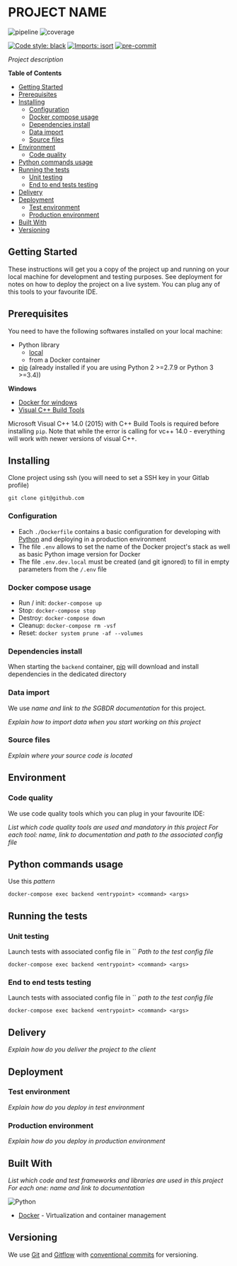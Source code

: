 # PROJECT NAME
![pipeline](https://github.com/<projetc_path>/badges/develop/pipeline.svg)
![coverage](https://github.com/<projetc_path>/badges/develop/coverage.svg)

[![Code style: black](https://img.shields.io/badge/code%20style-black-000000.svg)](https://github.com/psf/black)
[![Imports: isort](https://img.shields.io/badge/%20imports-isort-%231674b1?style=flat&labelColor=ef8336)](https://pycqa.github.io/isort/)
[![pre-commit](https://img.shields.io/badge/pre--commit-enabled-brightgreen?logo=pre-commit&logoColor=white)](https://github.com/pre-commit/pre-commit)

*Project description*

**Table of Contents**

- [Getting Started](#getting-started)
- [Prerequisites](#prerequisites)
- [Installing](#installing)
  - [Configuration](#configuration)
  - [Docker compose usage](#docker-compose-usage)
  - [Dependencies install](#dependencies-install)
  - [Data import](#data-import)
  - [Source files](#source-files)
- [Environment](#environment)
  - [Code quality](#code-quality)
- [Python commands usage](#python-commands-usage)
- [Running the tests](#running-the-tests)
  - [Unit testing](#unit-testing)
  - [End to end tests testing](#end-to-end-tests-testing)
- [Delivery](#delivery)
- [Deployment](#deployment)
  - [Test environment](#test-environment)
  - [Production environment](#production-environment)
- [Built With](#built-with)
- [Versioning](#versioning)

## Getting Started

These instructions will get you a copy of the project up and running on your local machine for development and testing purposes.
See deployment for notes on how to deploy the project on a live system.
You can plug any of this tools to your favourite IDE.

## Prerequisites

You need to have the following softwares installed on your local machine:
- Python library
    - [local](https://www.python.org/downloads/)
    - from a Docker container
- [pip](https://pip.pypa.io/en/stable/installing/) (already installed if you are using Python 2 >=2.7.9 or Python 3 >=3.4))

**Windows**

- [Docker for windows](https://docs.docker.com/docker-for-windows/)
- [Visual C++ Build Tools](https://visualstudio.microsoft.com/visual-cpp-build-tools/)

Microsoft Visual C++ 14.0 (2015) with C++ Build Tools is required before installing `pip`.
Note that while the error is calling for vc++ 14.0 - everything will work with newer versions of visual C++.


## Installing

Clone project using ssh (you will need to set a SSH key in your Gitlab profile) 
```shell script
git clone git@github.com
```

### Configuration

- Each `./Dockerfile` contains a basic configuration for developing with [Python](https://www.python.org/) and deploying in a production environment
- The file `.env` allows to set the name of the Docker project's stack as well as basic Python image version for Docker
- The file `.env.dev.local` must be created (and git ignored) to fill in empty parameters from the `/.env` file 

### Docker compose usage

- Run / init: `docker-compose up`
- Stop: `docker-compose stop`
- Destroy: `docker-compose down`
- Cleanup: `docker-compose rm -vsf`
- Reset:  `docker system prune -af --volumes`

### Dependencies install

When starting the `backend` container, [pip](https://pypi.org/project/pip/) will download and install dependencies in the dedicated directory

### Data import

We use *name and link to the SGBDR documentation* for this project.

*Explain how to import data when you start working on this project*

### Source files

*Explain where your source code is located*

## Environment

### Code quality

We use code quality tools which you can plug in your favourite IDE:

*List which code quality tools are used and mandatory in this project*
*For each tool: name, link to documentation and path to the associated config file*

## Python commands usage

Use this *pattern*
```shell script
docker-compose exec backend <entrypoint> <command> <args>
```

## Running the tests

### Unit testing

Launch tests with associated config file in `` *Path to the test config file*

```shell script
docker-compose exec backend <entrypoint> <command> <args>
```

### End to end tests testing

Launch tests with associated config file in `` *path to the test config file*

```shell script
docker-compose exec backend <entrypoint> <command> <args>
```

## Delivery

*Explain how do you deliver the project to the client*

## Deployment

### Test environment

*Explain how do you deploy in test environment*

### Production environment

*Explain how do you deploy in production environment*

## Built With

*List which code and test frameworks and libraries are used in this project*
*For each one: name and link to documentation*

![Python](https://www.python.org/static/img/python-logo.png)

- [Docker](https://www.docker.com/) - Virtualization and container management

## Versioning

We use [Git](https://git-scm.com/) and [Gitflow](https://www.atlassian.com/git/tutorials/comparing-workflows/gitflow-workflow) with [conventional commits](https://www.conventionalcommits.org/) for versioning.
